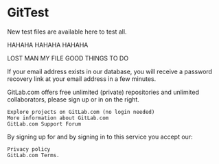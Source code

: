 # GitTest
New test files are available here to test all.

HAHAHA HAHAHA HAHAHA 

LOST MAN MY FILE
GOOD THINGS TO DO

If your email address exists in our database, 
you will receive a password recovery link 
at your email address in a few minutes. 

GitLab.com offers free unlimited (private) repositories and unlimited 
collaborators, please sign up or in on the right.

    Explore projects on GitLab.com (no login needed)
    More information about GitLab.com
    GitLab.com Support Forum

By signing up for and by signing in to this service you accept our:

    Privacy policy
    GitLab.com Terms.